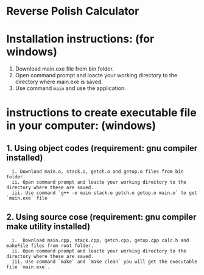 # Reverse Polish Calculator

# Installation instructions: (for windows)
1. Download main.exe file from bin folder.
2. Open command prompt and loacte your working directory to the directory where main.exe is saved.
3. Use command `main` and use the application.

# instructions to create executable file in your computer: (windows)
## 1. Using object codes (requirement: gnu compiler installed)
      i. Download main.o, stack.o, getch.o and getop.o files from bin folder.
      ii. Open command prompt and loacte your working directory to the directory where these are saved.
      iii. Use command `g++ -o main stack.o getch.o getop.o main.o` to get `main.exe` file
      
## 2. Using source cose (requirement: gnu compiler make utility installed)
      i.  Download main.cpp, stack.cpp, getch.cpp, getop.cpp calc.h and makeFile files from root folder.
      ii. Open command prompt and loacte your working directory to the directory where these are saved.
      iii. Use command `make` and `make clean` you will get the executable file `main.exe`.   
